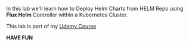 

In this lab we'll learn how to Deploy Helm Charts from HELM Repo using **Flux Helm** Controller within a Kubernetes Cluster.

This lab is part of my [Udemy Course](https://www.udemy.com/user/siddharth-barahalikar/)

**HAVE FUN**
